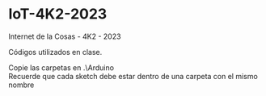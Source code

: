 # IoT-4K2-2023
Internet de la Cosas - 4K2 - 2023

Códigos utilizados en clase.

Copie las carpetas en .\Arduino\
Recuerde que cada sketch debe estar dentro de una carpeta con el mismo nombre
